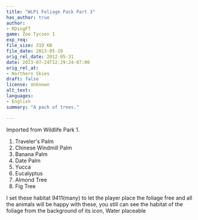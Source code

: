 ```yaml
---
title: "WLP1 Foliage Pack Part 3"
has_author: true
author: 
- RDingFT
game: Zoo Tycoon 1
exp_req: 
file_size: 319 KB
file_date: 2013-05-10
orig_rel_date: 2012-05-31
date: 2023-07-24T12:29:24-07:00
orig_rel_at: 
- Northern Skies
draft: false
license: Unknown
alt_text: 
languages:
- English
summary: "A pack of trees."

---
```

Imported from Wildlife Park 1.

1. Traveler's Palm
2. Chinese Windmill Palm
3. Banana Palm
4. Date Palm
5. Yucca
6. Eucalyptus
7. Almond Tree
8. Fig Tree

I set these habitat 9411(many) to let the player place the foliage free and all the animals will be happy with these, you still can see the habitat of the foliage from the background of its icon, Water placeable